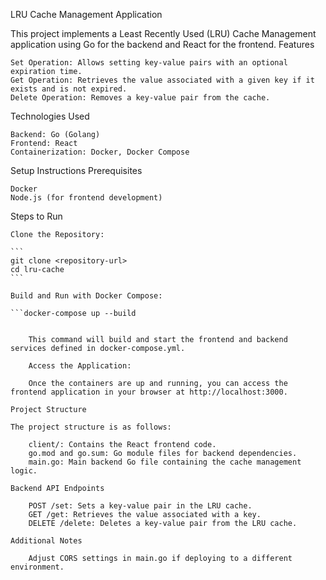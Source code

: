 LRU Cache Management Application

This project implements a Least Recently Used (LRU) Cache Management application using Go for the backend and React for the frontend.
Features

    Set Operation: Allows setting key-value pairs with an optional expiration time.
    Get Operation: Retrieves the value associated with a given key if it exists and is not expired.
    Delete Operation: Removes a key-value pair from the cache.

Technologies Used

    Backend: Go (Golang)
    Frontend: React
    Containerization: Docker, Docker Compose

Setup Instructions
Prerequisites

    Docker
    Node.js (for frontend development)

Steps to Run

    Clone the Repository:

    ```
    git clone <repository-url>
    cd lru-cache
    ```

    Build and Run with Docker Compose:

    ```docker-compose up --build
```

    This command will build and start the frontend and backend services defined in docker-compose.yml.

    Access the Application:

    Once the containers are up and running, you can access the frontend application in your browser at http://localhost:3000.

Project Structure

The project structure is as follows:

    client/: Contains the React frontend code.
    go.mod and go.sum: Go module files for backend dependencies.
    main.go: Main backend Go file containing the cache management logic.

Backend API Endpoints

    POST /set: Sets a key-value pair in the LRU cache.
    GET /get: Retrieves the value associated with a key.
    DELETE /delete: Deletes a key-value pair from the LRU cache.

Additional Notes

    Adjust CORS settings in main.go if deploying to a different environment.